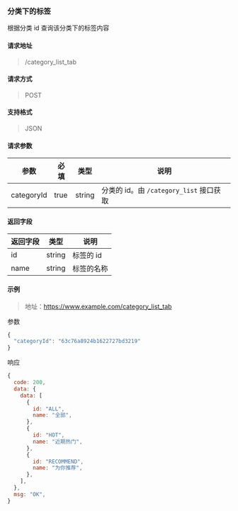 ### 分类下的标签

根据分类 id 查询该分类下的标签内容

#### 请求地址

> /category_list_tab

#### 请求方式

> POST

#### 支持格式

> JSON

#### 请求参数

| 参数 | 必填 | 类型 |说明|
| ---- | ---- | ---- |----|
| categoryId | true | string |分类的 id。由 `/category_list` 接口获取|

#### 返回字段

| 返回字段 | 类型   | 说明       |
| -------- | ------ | ---------- |
| id       | string | 标签的 id  |
| name     | string | 标签的名称 |




#### 示例

> 地址：https://www.example.com/category_list_tab

参数

```javascript
{
  "categoryId": "63c76a8924b1622727bd3219"
}
```

响应

``` javascript
{
  code: 200,
  data: {
    data: [
      {
        id: "ALL",
        name: "全部",
      },
      {
        id: "HOT",
        name: "近期热门",
      },
      {
        id: "RECOMMEND",
        name: "为你推荐",
      },
    ],
  },
  msg: "OK",
}
```
